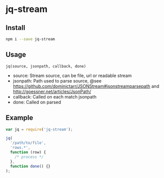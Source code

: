 # jq-stream


## Install

```bash
npm i --save jq-stream
```

## Usage

`jq(source, jsonpath, callback, done)`

* source: Stream source, can be file, url or readable stream
* jsonpath: Path used to parse source, @see https://github.com/dominictarr/JSONStream#jsonstreamparsepath and http://goessner.net/articles/JsonPath/
* callback: Called on each match jsonpath
* done: Called on parsed

## Example

```js
var jq = require('jq-stream');

jq(
  '/path/to/file', 
  'rows.*', 
  function (row) { 
    /* process */
  }, 
  function done() {}
);

```


